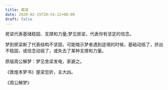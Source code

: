 ```yaml
---
title: 房梁
date: 2020-02-15T20:54:12+08:00
draft: false
---
```


房梁代表基储稳固、支撑和力量;梦见房梁，代表你有坚定的信念。

梦到房梁断了代表结构不坚固，可能暗示梦者遇到逆境的时候，基础动摇了，挤出不稳固，或信念动摇了，或失去了某种支撑和力量。

原版周公解梦：梦见舍梁发电，家避之。

《敦煌本梦书》屋梁忽折，主大凶。

《周公解梦》